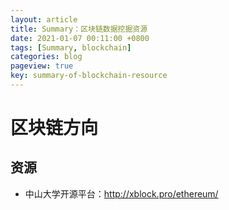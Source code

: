 ```yaml
---
layout: article
title: Summary：区块链数据挖掘资源
date: 2021-01-07 00:11:00 +0800
tags: [Summary, blockchain]
categories: blog
pageview: true
key: summary-of-blockchain-resource
---
```




# 区块链方向

## 资源

- 中山大学开源平台：http://xblock.pro/ethereum/